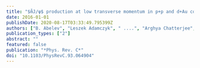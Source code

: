 ```yaml
---
title: "$m̊J/ψ$ production at low transverse momentum in p+p and d+Au collisions at $sqrts_NN$ = 200 GeV"
date: 2016-01-01
publishDate: 2020-08-17T03:33:49.795399Z
authors: ["B. Abelev", "Leszek Adamczyk", " ....", "Arghya Chatterjee", "others [STAR Collaboration]"]
publication_types: ["2"]
abstract: ""
featured: false
publication: "*Phys. Rev. C*"
doi: "10.1103/PhysRevC.93.064904"
---
```


